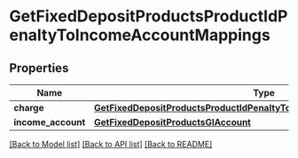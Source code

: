 # GetFixedDepositProductsProductIdPenaltyToIncomeAccountMappings

## Properties
Name | Type | Description | Notes
------------ | ------------- | ------------- | -------------
**charge** | [**GetFixedDepositProductsProductIdPenaltyToIncomeAccountMappingsCharge**](GetFixedDepositProductsProductIdPenaltyToIncomeAccountMappingsCharge.md) |  | [optional] 
**income_account** | [**GetFixedDepositProductsGlAccount**](GetFixedDepositProductsGlAccount.md) |  | [optional] 

[[Back to Model list]](../README.md#documentation-for-models) [[Back to API list]](../README.md#documentation-for-api-endpoints) [[Back to README]](../README.md)

